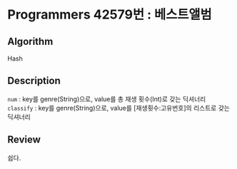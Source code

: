 # Programmers 42579번 : 베스트앨범

## Algorithm

Hash

## Description
`num` : key를 genre(String)으로, value를 총 재생 횟수(Int)로 갖는 딕셔너리
`classify` : key를 genre(String)으로, value를 [재생횟수:고유번호]의 리스트로 갖는 딕셔너리

## Review
쉽다.